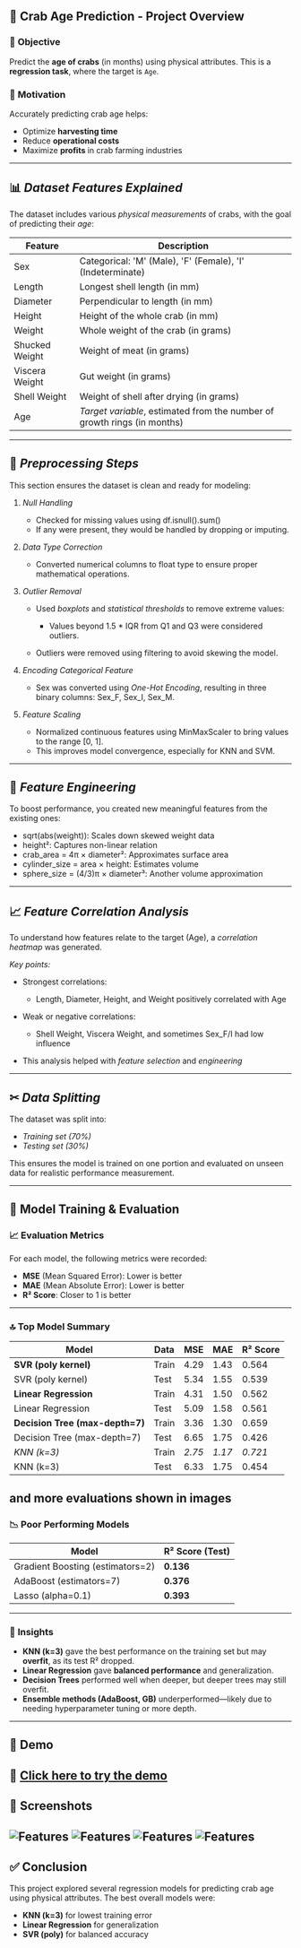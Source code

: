 ## 🦀 **Crab Age Prediction - Project Overview**

### 🎯 **Objective**

Predict the **age of crabs** (in months) using physical attributes. This is a **regression task**, where the target is `Age`.

### 🧠 **Motivation**

Accurately predicting crab age helps:

* Optimize **harvesting time**
* Reduce **operational costs**
* Maximize **profits** in crab farming industries

---

## 📊 *Dataset Features Explained*

The dataset includes various *physical measurements* of crabs, with the goal of predicting their *age*:

| Feature          | Description                                                              |
| ---------------- |--------------------------------------------------------------------------|
| Sex            | Categorical: 'M' (Male), 'F' (Female), 'I' (Indeterminate)                     |
| Length         | Longest shell length (in mm)                                             |
| Diameter       | Perpendicular to length (in mm)                                          |
| Height         | Height of the whole crab (in mm)                                         |
| Weight         | Whole weight of the crab (in grams)                                      |
| Shucked Weight | Weight of meat (in grams)                                                |
| Viscera Weight | Gut weight (in grams)                                                    |
| Shell Weight   | Weight of shell after drying (in grams)                                  |
| Age            | *Target variable*, estimated from the number of growth rings (in months) |

---

## 🧹 *Preprocessing Steps*

This section ensures the dataset is clean and ready for modeling:

1. *Null Handling*

   * Checked for missing values using df.isnull().sum()
   * If any were present, they would be handled by dropping or imputing.

2. *Data Type Correction*

   * Converted numerical columns to float type to ensure proper mathematical operations.

3. *Outlier Removal*

   * Used *boxplots* and *statistical thresholds* to remove extreme values:

     * Values beyond 1.5 \* IQR from Q1 and Q3 were considered outliers.
   * Outliers were removed using filtering to avoid skewing the model.

4. *Encoding Categorical Feature*

   * Sex was converted using *One-Hot Encoding*, resulting in three binary columns: Sex_F, Sex_I, Sex_M.

5. *Feature Scaling*

   * Normalized continuous features using MinMaxScaler to bring values to the range [0, 1].
   * This improves model convergence, especially for KNN and SVM.

---


## 🔎 *Feature Engineering*

To boost performance, you created new meaningful features from the existing ones:

* sqrt(abs(weight)): Scales down skewed weight data
* height²: Captures non-linear relation
* crab_area = 4π × diameter²: Approximates surface area
* cylinder_size = area × height: Estimates volume
* sphere_size = (4/3)π × diameter³: Another volume approximation

---

## 📈 *Feature Correlation Analysis*

To understand how features relate to the target (Age), a *correlation heatmap* was generated.

*Key points:*

* Strongest correlations:

  * Length, Diameter, Height, and Weight positively correlated with Age
* Weak or negative correlations:

  * Shell Weight, Viscera Weight, and sometimes Sex_F/I had low influence
* This analysis helped with *feature selection* and *engineering*

---

## ✂ *Data Splitting*

The dataset was split into:

* *Training set (70%)*
* *Testing set (30%)*

This ensures the model is trained on one portion and evaluated on unseen data for realistic performance measurement.

---


## 🧪 **Model Training & Evaluation**

### 📈 **Evaluation Metrics**

For each model, the following metrics were recorded:

* **MSE** (Mean Squared Error): Lower is better
* **MAE** (Mean Absolute Error): Lower is better
* **R² Score**: Closer to 1 is better

---

### 🔝 **Top Model Summary**

| Model                           | Data  | MSE      | MAE      | R² Score  |
| ------------------------------- | ----- | -------- | -------- | --------- |
| **SVR (poly kernel)**           | Train | 4.29     | 1.43     | 0.564     |
| SVR (poly kernel)               | Test  | 5.34     | 1.55     | 0.539     |
| **Linear Regression**           | Train | 4.31     | 1.50     | 0.562     |
| Linear Regression               | Test  | 5.09     | 1.58     | 0.561     |
| **Decision Tree (max-depth=7)** | Train | 3.36     | 1.30     | 0.659     |
| Decision Tree (max-depth=7)     | Test  | 6.65     | 1.75     | 0.426     |
| *KNN (k=3)*                   | Train | *2.75* | *1.17* | *0.721* |
| KNN (k=3)                       | Test  | 6.33     | 1.75     | 0.454     |
and more evaluations shown in images
---

### 📉 **Poor Performing Models**

| Model                            | R² Score (Test) |
| -------------------------------- | --------------- |
| Gradient Boosting (estimators=2) | **0.136**       |
| AdaBoost (estimators=7)          | **0.376**       |
| Lasso (alpha=0.1)                | **0.393**       |

---

### 📌 **Insights**

* **KNN (k=3)** gave the best performance on the training set but may **overfit**, as its test R² dropped.
* **Linear Regression** gave **balanced performance** and generalization.
* **Decision Trees** performed well when deeper, but deeper trees may still overfit.
* **Ensemble methods (AdaBoost, GB)** underperformed—likely due to needing hyperparameter tuning or more depth.

---

## 🚀 Demo

🔗 [Click here to try the demo](https://crabageprediction-githappxxfxuojnwsqumwjp.streamlit.app/)
---

## 📸 Screenshots

![Features](readme_assets/crab_features.jpg)
![Features](readme_assets/corr_mat.png)
![Features](readme_assets/corr_mat_out.png)
![Features](readme_assets/eval_mae.png)
---

## ✅ **Conclusion**

This project explored several regression models for predicting crab age using physical attributes. The best overall models were:

* **KNN (k=3)** for lowest training error
* **Linear Regression** for generalization
* **SVR (poly)** for balanced accuracy
